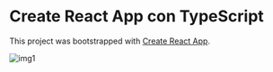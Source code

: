 # Create React App con TypeScript

This project was bootstrapped with [Create React App](https://github.com/facebook/create-react-app).

![img1](https://user-images.githubusercontent.com/55221498/182452493-7578c3e3-ee29-4ade-a57b-44f29202b3e7.PNG)
